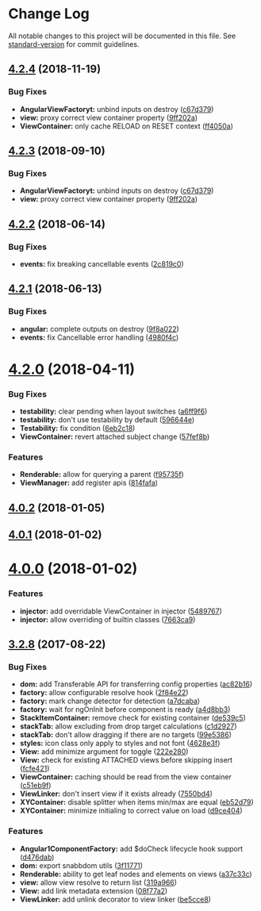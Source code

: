 # Change Log

All notable changes to this project will be documented in this file. See [standard-version](https://github.com/conventional-changelog/standard-version) for commit guidelines.

<a name="4.2.4"></a>
## [4.2.4](https://github.com/steelsojka/ug-layout/compare/v4.2.2...v4.2.4) (2018-11-19)


### Bug Fixes

* **AngularViewFactoryt:** unbind inputs on destroy ([c67d379](https://github.com/steelsojka/ug-layout/commit/c67d379))
* **view:** proxy correct view container property ([9ff202a](https://github.com/steelsojka/ug-layout/commit/9ff202a))
* **ViewContainer:** only cache RELOAD on RESET context ([ff4050a](https://github.com/steelsojka/ug-layout/commit/ff4050a))



<a name="4.2.3"></a>
## [4.2.3](https://github.com/steelsojka/ug-layout/compare/v4.2.2...v4.2.3) (2018-09-10)


### Bug Fixes

* **AngularViewFactoryt:** unbind inputs on destroy ([c67d379](https://github.com/steelsojka/ug-layout/commit/c67d379))
* **view:** proxy correct view container property ([9ff202a](https://github.com/steelsojka/ug-layout/commit/9ff202a))



<a name="4.2.2"></a>
## [4.2.2](https://github.com/steelsojka/ug-layout/compare/v4.2.1...v4.2.2) (2018-06-14)


### Bug Fixes

* **events:** fix breaking cancellable events ([2c819c0](https://github.com/steelsojka/ug-layout/commit/2c819c0))



<a name="4.2.1"></a>
## [4.2.1](https://github.com/steelsojka/ug-layout/compare/v4.2.0...v4.2.1) (2018-06-13)


### Bug Fixes

* **angular:** complete outputs on destroy ([9f8a022](https://github.com/steelsojka/ug-layout/commit/9f8a022))
* **events:** fix Cancellable error handling ([4980f4c](https://github.com/steelsojka/ug-layout/commit/4980f4c))



<a name="4.2.0"></a>
# [4.2.0](https://github.com/steelsojka/ug-layout/compare/v4.0.2...v4.2.0) (2018-04-11)


### Bug Fixes

* **testability:** clear pending when layout switches ([a6ff9f6](https://github.com/steelsojka/ug-layout/commit/a6ff9f6))
* **testability:** don't use testability by default ([596644e](https://github.com/steelsojka/ug-layout/commit/596644e))
* **Testability:** fix condition ([6eb2c18](https://github.com/steelsojka/ug-layout/commit/6eb2c18))
* **ViewContainer:** revert attached subject change ([57fef8b](https://github.com/steelsojka/ug-layout/commit/57fef8b))


### Features

* **Renderable:** allow for querying a parent ([f95735f](https://github.com/steelsojka/ug-layout/commit/f95735f))
* **ViewManager:** add register apis ([814fafa](https://github.com/steelsojka/ug-layout/commit/814fafa))



<a name="4.0.2"></a>
## [4.0.2](https://github.com/steelsojka/ug-layout/compare/v4.0.1...v4.0.2) (2018-01-05)



<a name="4.0.1"></a>
## [4.0.1](https://github.com/steelsojka/ug-layout/compare/v4.0.0...v4.0.1) (2018-01-02)



<a name="4.0.0"></a>
# [4.0.0](https://github.com/steelsojka/ug-layout/compare/v3.2.8...v4.0.0) (2018-01-02)


### Features

* **injector:** add overridable ViewContainer in injector ([5489767](https://github.com/steelsojka/ug-layout/commit/5489767))
* **injector:** allow overriding of builtin classes ([7663ca9](https://github.com/steelsojka/ug-layout/commit/7663ca9))



<a name="3.2.8"></a>
## [3.2.8](https://github.com/steelsojka/ug-layout/compare/v2.0.1...v3.2.8) (2017-08-22)


### Bug Fixes

* **dom:** add Transferable API for transferring config properties ([ac82b16](https://github.com/steelsojka/ug-layout/commit/ac82b16))
* **factory:** allow configurable resolve hook ([2f84e22](https://github.com/steelsojka/ug-layout/commit/2f84e22))
* **factory:** mark change detector for detection ([a7dcaba](https://github.com/steelsojka/ug-layout/commit/a7dcaba))
* **factory:** wait for ngOnInit before component is ready ([a4d8bb3](https://github.com/steelsojka/ug-layout/commit/a4d8bb3))
* **StackItemContainer:** remove check for existing container ([de539c5](https://github.com/steelsojka/ug-layout/commit/de539c5))
* **stackTab:** allow excluding from drop target calculations ([c1d2927](https://github.com/steelsojka/ug-layout/commit/c1d2927))
* **stackTab:** don't allow dragging if there are no targets ([99e5386](https://github.com/steelsojka/ug-layout/commit/99e5386))
* **styles:** icon class only apply to styles and not font ([4628e3f](https://github.com/steelsojka/ug-layout/commit/4628e3f))
* **View:** add minimize argument for toggle ([222e280](https://github.com/steelsojka/ug-layout/commit/222e280))
* **View:** check for existing ATTACHED views before skipping insert ([fcfe421](https://github.com/steelsojka/ug-layout/commit/fcfe421))
* **ViewContainer:** caching should be read from the view container ([c51eb9f](https://github.com/steelsojka/ug-layout/commit/c51eb9f))
* **ViewLinker:** don't insert view if it exists already ([7550bd4](https://github.com/steelsojka/ug-layout/commit/7550bd4))
* **XYContainer:** disable splitter when items min/max are equal ([eb52d79](https://github.com/steelsojka/ug-layout/commit/eb52d79))
* **XYContainer:** minimize initialing to correct value on load ([d9ce404](https://github.com/steelsojka/ug-layout/commit/d9ce404))


### Features

* **Angular1ComponentFactory:** add $doCheck lifecycle hook support ([d476dab](https://github.com/steelsojka/ug-layout/commit/d476dab))
* **dom:** export snabbdom utils ([3f11771](https://github.com/steelsojka/ug-layout/commit/3f11771))
* **Renderable:** ability to get leaf nodes and elements on views ([a37c33c](https://github.com/steelsojka/ug-layout/commit/a37c33c))
* **view:** allow view resolve to return list ([319a966](https://github.com/steelsojka/ug-layout/commit/319a966))
* **View:** add link metadata extension ([08f77a2](https://github.com/steelsojka/ug-layout/commit/08f77a2))
* **ViewLinker:** add unlink decorator to view linker ([be5cce8](https://github.com/steelsojka/ug-layout/commit/be5cce8))
